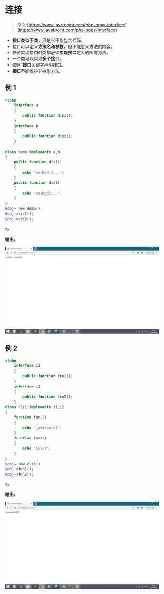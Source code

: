 # 连接

> 原文:[https://www.javatpoint.com/php-oops-interface](https://www.javatpoint.com/php-oops-interface)

*   **接口类似于类**，只是它不能包含代码。
*   接口可以定义**方法名和参数**，但不能定义方法的内容。
*   任何实现接口的类都必须**实现接口**定义的所有方法。
*   一个类可以实现**多个接口**。
*   使用“**接口**关键字声明接口。
*   **接口**不能维护非抽象方法。

## 例 1

```php
<?php
	interface a
	{
		public function dis1();
	}
	interface b
	{
		public function dis2();
	}

class demo implements a,b
{
	public function dis1()
	{
		echo "method 1...";
	}
	public function dis2()
	{
		echo "method2...";
	}
}
$obj= new demo();
$obj->dis1();
$obj->dis2();

?>

```

**输出:**

![Interface](img/cf7996083896400bdc7a7792f1103fa8.png)

## 例 2

```php
<?php
	interface i1
	{
		public function fun1();
	}
	interface i2
	{
		public function fun2();
	}
class cls1 implements i1,i2
{
	function fun1()
	{
		echo "javatpoint";
	}
	function fun2()
	{
		echo "SSSIT";
	}
}
$obj= new cls1();
$obj->fun1();
$obj->fun2();

?>

```

**输出:**

![Interface](img/48b4630d574103e328661c4be3904591.png)
